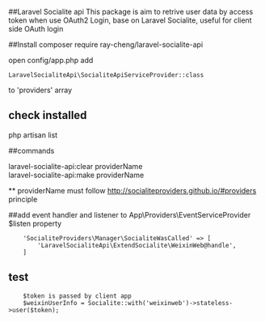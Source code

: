 ##Laravel Socialite api
This package is aim to retrive user data by access token when use OAuth2 Login, base on Laravel Socialite, useful for client side OAuth login


##Install
    composer require ray-cheng/laravel-socialite-api

open config/app.php
add 

    LaravelSocialiteApi\SocialiteApiServiceProvider::class

 to 'providers' array
 
 
## check installed

php artisan list

##commands

  laravel-socialite-api:clear  providerName    
  laravel-socialite-api:make   providerName    
   
** providerName must follow http://socialiteproviders.github.io/#providers principle

##add event handler and listener to App\Providers\EventServiceProvider $listen property


        'SocialiteProviders\Manager\SocialiteWasCalled' => [
            'LaravelSocialiteApi\ExtendSocialite\WeixinWeb@handle',
        ]

## test
		$token is passed by client app 
        $weixinUserInfo = Socialite::with('weixinweb')->stateless->user($token);
